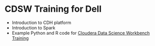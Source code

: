 # CDSW Training for Dell

* Introduction to CDH platform
* Introduction to Spark
* Example Python and R code for [Cloudera Data Science Workbench Training](https://www.cloudera.com/about/training/courses/cloudera-data-science-workbench-training.html)
